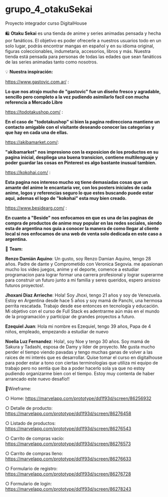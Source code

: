 # grupo_4_otakuSekai
Proyecto integrador curso DigitalHouse

:shopping: **Otaku Sekai** es una tienda de anime y series animadas pensada y hecha por fanáticos. El objetivo es poder ofrecerle a nuestros usuarios todo en un solo lugar, podrás encontrar mangas en español y en su idioma original, figuras coleccionables, indumetaria, accesorios, libros y más. Nuestra tienda está pensada para personas de todas las edades que sean fanáticos de las series animadas tanto como nosotros.

:bulb: **Nuestra inspiración:**

https://www.gastovic.com.ar/ :

**Lo que nos atrajo mucho de "gastovic" fue un diseño fresco y agradable, sencillo pero completo a la vez pudiendo asimilarlo facil con mucha referencia a Mercado Libre**

https://todotakushop.com/ :

**En el caso de "todotakushop" si bien la pagina redirecciona mantiene un contacto amigable con el visitante deseando conocer las categorias y que hay en cada una de ellas.**

https://akibamarket.com/:

**"akibamarket" nos impresiono con la exposicion de los productos en su pagina inicial, despliega una buena transicion, contiene multilenguaje y poder guardar las cosas en Pinterest es algo bastante inusual tambien.**

https://kokohai.com/ : 

**Esta pagina nos intereso mucho xq tiene demasiadas cosas que un amante del anime le encantaria ver, con los posters iniciales de cada anime, logos y referencias seguro lo que estes buscando puede estar aqui, ademas el logo de "kokohai" esta muy bien creado.**

https://www.besidearg.com/ :

**En cuanto a "Beside" nos enfocamos en que es una de las paginas de compra de productos de anime muy popular en las redes sociales, siendo esta de argentina nos guia a conocer la manera de como llegar al cliente local si nos enfocamos de una web de venta solo dedicada en este caso a argentina.**

:busts_in_silhouette: **Team:**

**Renzo Damián Aquino**: Un gusto, soy Renzo Damian Aquino, tengo 28 años. Padre de dante y Comprometido con Veronica Segovia. me apasionan mucho los video juegos,
anime y el deporte, comence a estudiar programacion para lograr formar una carrera profesional y lograr superarme para construir un futuro junto a mi familia
y seres queridos, espero ansioso futuros proyectos!.

**Jhoxani Diaz Arrieche**: Hola! Soy Jhoxi, tengo 21 años y soy de Venezuela. Estoy en Argentina desde hace 5 años y soy mamá de Panchi, una hermosa perrita rescatada. Trabajo desde ese entonces en tecnología y educación. Mi objetivo con el curso de Full Stack es adentrarme aún más en el mundo de la programación y participar de grandes proyectos a futuro.

**Ezequiel Juan**: Hola mi nombre es Ezequiel, tengo 39 años, Papa de 4 niños, empleado, empezando a estudiar de nuevo

**Noelia Luz Fernandez**: Hola!, soy Noe y tengo 30 años. Soy mamá de Sakura y Tadashi, esposa de Damy y líder de proyecto. Me gusta mucho perder el tiempo viendo pavadas y tengo muchas ganas de volver a las raices de mi interés que es desarrollar. Quise tomar el curso en digitalhouse para poder estar a tono con ciertas terminologías que utiliza mi equipo de trabajo pero no sentía que iba a poder hacerlo sola ya que no estoy pudiendo organizarme bien con el tiempo. Estoy muy contenta de haber arrancado este nuevo desafío!!

:page_with_curl:Wireframe: 

○ Home: https://marvelapp.com/prototype/dd1f93d/screen/86256932

○ Detalle de producto: https://marvelapp.com/prototype/dd1f93d/screen/86276458

○ Listado de productos: https://marvelapp.com/prototype/dd1f93d/screen/86276543

○ Carrito de compras vacío: https://marvelapp.com/prototype/dd1f93d/screen/86276573

○ Carrito de compras lleno: https://marvelapp.com/prototype/dd1f93d/screen/86276633

○ Formulario de registro: https://marvelapp.com/prototype/dd1f93d/screen/86276728

○ Formulario de login: https://marvelapp.com/prototype/dd1f93d/screen/86278243

